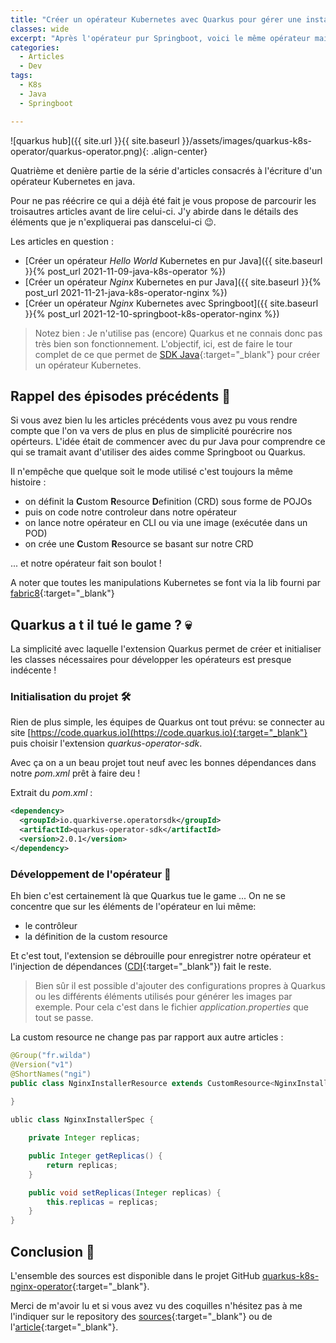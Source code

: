 ```yaml
---
title: "Créer un opérateur Kubernetes avec Quarkus pour gérer une instance Nginx."
classes: wide
excerpt: "Après l'opérateur pur Springboot, voici le même opérateur mais avec Quarkus."
categories:
  - Articles
  - Dev
tags:
  - K8s
  - Java
  - Springboot

---
```


![quarkus hub]({{ site.url }}{{ site.baseurl }}/assets/images/quarkus-k8s-operator/quarkus-operator.png){: .align-center}

Quatrième et denière partie de la série d'articles consacrés à l'écriture d'un opérateur Kubernetes en java.

Pour ne pas réécrire ce qui a déjà été fait je vous propose de parcourir les troisautres articles avant de lire celui-ci.
J'y abirde dans le détails des éléments que je n'expliquerai pas danscelui-ci 😉.

Les articles en question :
 - [Créer un opérateur _Hello World_ Kubernetes en pur Java]({{ site.baseurl }}{% post_url 2021-11-09-java-k8s-operator %}) 
 - [Créer un opérateur _Nginx_ Kubernetes en pur Java]({{ site.baseurl }}{% post_url 2021-11-21-java-k8s-operator-nginx %}) 
 - [Créer un opérateur _Nginx_ Kubernetes avec Springboot]({{ site.baseurl }}{% post_url 2021-12-10-springboot-k8s-operator-nginx %}) 

> Notez bien : 
> Je n'utilise pas (encore) Quarkus et ne connais donc pas très bien son fonctionnement.
> L'objectif, ici, est de faire le tour complet de ce que permet de [SDK Java](https://javaoperatorsdk.io/){:target="_blank"} pour créer un opérateur Kubernetes.


## Rappel des épisodes précédents 💬

Si vous avez bien lu les articles précédents vous avez pu vous rendre compte que l'on va vers de plus en plus de simplicité pourécrire nos opérteurs.
L'idée était de commencer avec du pur Java pour comprendre ce qui se tramait avant d'utiliser des aides comme Springboot ou Quarkus.

Il n'empêche que quelque soit le mode utilisé c'est toujours la même histoire : 
 - on définit la **C**ustom **R**esource **D**efinition (CRD) sous forme de POJOs 
 - puis on code notre controleur dans notre opérateur
 - on lance notre opérateur en CLI ou via une image (exécutée dans un POD)
 - on crée une **C**ustom **R**esource se basant sur notre CRD 

... et notre opérateur fait son boulot !

A noter que toutes les manipulations Kubernetes se font via la lib fourni par  [fabric8](https://github.com/fabric8io/kubernetes-client/){:target="_blank"} 

## Quarkus a t il tué le game ? 💀

La simplicité avec laquelle l'extension Quarkus permet de créer et initialiser les classes nécessaires pour développer les opérateurs est presque indécente !

### Initialisation du projet 🛠️

Rien de plus simple, les équipes de Quarkus ont tout prévu: se connecter au site [https://code.quarkus.io](https://code.quarkus.io){:target="_blank"} puis choisir l'extension _quarkus-operator-sdk_.

Avec ça on a un beau projet tout neuf avec les bonnes dépendances dans notre _pom.xml_ prêt à faire deu !

Extrait du _pom.xml_ : 
```xml
<dependency>
  <groupId>io.quarkiverse.operatorsdk</groupId>
  <artifactId>quarkus-operator-sdk</artifactId>
  <version>2.0.1</version>
</dependency>
 ```
### Développement de l'opérateur 📝

Eh bien c'est certainement là que Quarkus tue le game ... 
On ne se concentre que sur les éléments de l'opérateur en lui même:

 - le contrôleur
 - la définition de la custom resource

Et c'est tout, l'extension se débrouille pour enregistrer notre opérateur et l'injection de dépendances ([CDI](https://docs.jboss.org/cdi/spec/2.0/cdi-spec.html){:target="_blank"}) fait le reste.

> Bien sûr il est possible d'ajouter des configurations propres à Quarkus ou les différents éléments utilisés pour générer les images par exemple.
Pour cela c'est dans le fichier _application.properties_ que tout se passe.

La custom resource ne change pas par rapport aux autre articles :
```java
@Group("fr.wilda")
@Version("v1")
@ShortNames("ngi")
public class NginxInstallerResource extends CustomResource<NginxInstallerSpec, Void> implements Namespaced {
    
}
```

```java
ublic class NginxInstallerSpec {

    private Integer replicas;

    public Integer getReplicas() {
        return replicas;
    }

    public void setReplicas(Integer replicas) {
        this.replicas = replicas;
    }
}
```

## Conclusion 🧐

L'ensemble des sources est disponible dans le projet GitHub [quarkus-k8s-nginx-operator](https://github.com/philippart-s/quarkus-k8s-nginx-operator){:target="_blank"}.

Merci de m'avoir lu et si vous avez vu des coquilles n'hésitez pas à me l'indiquer sur le repository des [sources](https://github.com/philippart-s/quarkus-k8s-nginx-operator){:target="_blank"} ou de l'[article](https://github.com/philippart-s/blog){:target="_blank"}.

 